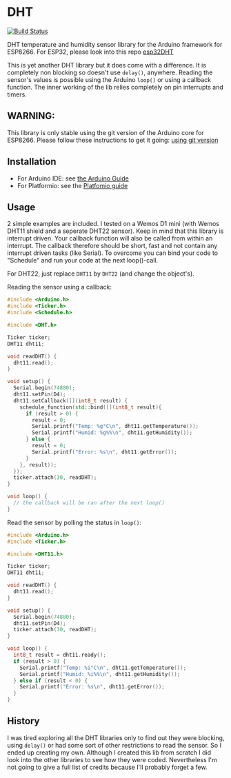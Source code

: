 # DHT

[![Build Status](https://travis-ci.com/bertmelis/DHT.svg?branch=master)](https://travis-ci.com/bertmelis/DHT)

DHT temperature and humidity sensor library for the Arduino framework for ESP8266.
For ESP32, please look into this repo [esp32DHT](https://github.com/bertmelis/esp32DHT)

This is yet another DHT library but it does come with a difference. It is completely non blocking so doesn't use `delay()`, anywhere. Reading the sensor's values is possible using the Arduino `loop()` or using a callback function.
The inner working of the lib relies completely on pin interrupts and timers.

## WARNING:
This library is only stable using the git version of the Arduino core for ESP8266.
Please follow these instructions to get it going: [using git version](https://github.com/esp8266/Arduino#using-git-version)

## Installation

* For Arduino IDE: see [the Arduino Guide](https://www.arduino.cc/en/Guide/Libraries#toc4)
* For Platformio: see the [Platfomio guide](http://docs.platformio.org/en/latest/projectconf/section_env_library.html)

## Usage

2 simple examples are included. I tested on a Wemos D1 mini (with Wemos DHT11 shield and a seperate DHT22 sensor).
Keep in mind that this library is interrupt driven. Your callback function will also be called from within an interrupt. The callback therefore should be short, fast and not contain any interrupt driven tasks (like Serial).
To overcome you can bind your code to "Schedule" and run your code at the next loop()-call.

For DHT22, just replace `DHT11` by `DHT22` (and change the object's).

Reading the sensor using a callback:
```C++
#include <Arduino.h>
#include <Ticker.h>
#include <Schedule.h>

#include <DHT.h>

Ticker ticker;
DHT11 dht11;

void readDHT() {
  dht11.read();
}

void setup() {
  Serial.begin(74880);
  dht11.setPin(D4);
  dht11.setCallback([](int8_t result) {
    schedule_function(std::bind([](int8_t result){
      if (result > 0) {
        result = 0;
        Serial.printf("Temp: %g°C\n", dht11.getTemperature());
        Serial.printf("Humid: %g%%\n", dht11.getHumidity());
      } else {
        result = 0;
        Serial.printf("Error: %s\n", dht11.getError());
      }
    }, result));
  });
  ticker.attach(30, readDHT);
}

void loop() {
  // the callback will be ran after the next loop()
}

```

Read the sensor by polling the status in `loop()`:
```C++
#include <Arduino.h>
#include <Ticker.h>

#include <DHT11.h>

Ticker ticker;
DHT11 dht11;

void readDHT() {
  dht11.read();
}

void setup() {
  Serial.begin(74880);
  dht11.setPin(D4);
  ticker.attach(30, readDHT);
}

void loop() {
  int8_t result = dht11.ready();
  if (result > 0) {
    Serial.printf("Temp: %i°C\n", dht11.getTemperature());
    Serial.printf("Humid: %i%%\n", dht11.getHumidity());
  } else if (result < 0) {
    Serial.printf("Error: %s\n", dht11.getError());
  }
}
```

## History

I was tired exploring all the DHT libraries only to find out they were blocking, using `delay()` or had some sort of other restrictions to read the sensor. So I ended up creating my own. Although I created this lib from scratch I did look into the other libraries to see how they were coded. Nevertheless I'm not going to give a full list of credits because I'll probably forget a few.
